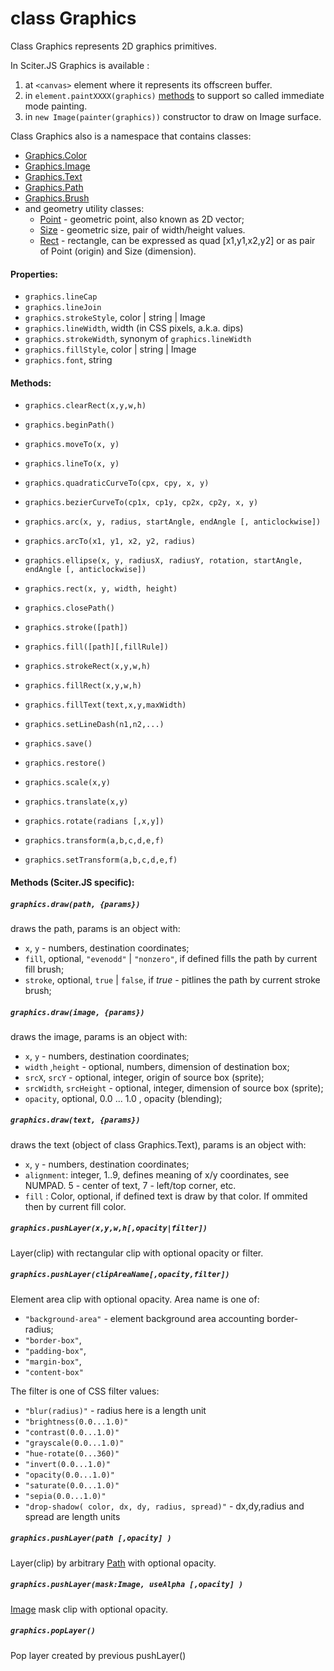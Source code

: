 # class Graphics

Class Graphics represents 2D graphics primitives.

In Sciter.JS Graphics is available :

1. at `<canvas>` element where it represents its offscreen buffer.
2. in `element.paintXXXX(graphics)` [methods](../Element.md#paintXXX) to support so called immediate mode painting.
3. in `new Image(painter(graphics))` constructor to draw on Image surface.

Class Graphics also is a namespace that contains classes:

* [Graphics.Color](Graphics.Color.md)
* [Graphics.Image](Graphics.Image.md)
* [Graphics.Text](Graphics.Text.md)
* [Graphics.Path](Graphics.Path.md)
* [Graphics.Brush](Graphics.Brush.md)
* and geometry utility classes:
  - [Point](Graphics.Point.md) - geometric point, also known as 2D vector; 
  - [Size](Graphics.Size.md) - geometric size, pair of width/height values. 
  - [Rect](Graphics.Rect.md) - rectangle, can be expressed as quad [x1,y1,x2,y2] or as pair of Point (origin) and Size (dimension).

#### Properties:

* `graphics.lineCap` 
* `graphics.lineJoin`
* `graphics.strokeStyle`, color | string | Image
* `graphics.lineWidth`, width (in CSS pixels, a.k.a. dips)
* `graphics.strokeWidth`, synonym of `graphics.lineWidth`
* `graphics.fillStyle`, color | string | Image
* `graphics.font`, string

#### Methods:

* `graphics.clearRect(x,y,w,h)`
* `graphics.beginPath()`
* `graphics.moveTo(x, y)`
* `graphics.lineTo(x, y)`
* `graphics.quadraticCurveTo(cpx, cpy, x, y)`
* `graphics.bezierCurveTo(cp1x, cp1y, cp2x, cp2y, x, y)`
* `graphics.arc(x, y, radius, startAngle, endAngle [, anticlockwise])`
* `graphics.arcTo(x1, y1, x2, y2, radius)`
* `graphics.ellipse(x, y, radiusX, radiusY, rotation, startAngle, endAngle [, anticlockwise])`
* `graphics.rect(x, y, width, height)`
* `graphics.closePath()`

* `graphics.stroke([path])`
* `graphics.fill([path][,fillRule])`

* `graphics.strokeRect(x,y,w,h)`
* `graphics.fillRect(x,y,w,h)`

* `graphics.fillText(text,x,y,maxWidth)`

* `graphics.setLineDash(n1,n2,...)`

* `graphics.save()`
* `graphics.restore()`

* `graphics.scale(x,y)`
* `graphics.translate(x,y)`
* `graphics.rotate(radians [,x,y])`
* `graphics.transform(a,b,c,d,e,f)`
* `graphics.setTransform(a,b,c,d,e,f)`


#### Methods (Sciter.JS specific):

##### `graphics.draw(path, {params})`

draws the path, params is an object with:

* `x`, `y` - numbers, destination coordinates;
* `fill`, optional, `"evenodd"` | `"nonzero"`, if defined fills the path by current fill brush;
* `stroke`, optional, `true` | `false`, if _true_ - pitlines the path by current stroke brush;


##### `graphics.draw(image, {params})`

draws the image, params is an object with:

* `x`, `y` - numbers, destination coordinates;
* `width` ,`height` - optional, numbers, dimension of destination box;
* `srcX`, `srcY` - optional, integer, origin of source box (sprite);
* `srcWidth`, `srcHeight` - optional, integer, dimension of source box (sprite);
* `opacity`, optional, 0.0 ... 1.0 , opacity (blending);

##### `graphics.draw(text, {params})`

draws the text (object of class Graphics.Text), params is an object with:  

* `x`, `y` - numbers, destination coordinates;
* `alignment`: integer, 1..9, defines meaning of x/y coordinates, see NUMPAD. 5 - center of text, 7 - left/top corner, etc.
* `fill` : Color, optional, if defined text is draw by that color. If ommited then by current fill color.

##### `graphics.pushLayer(x,y,w,h[,opacity|filter])`

Layer(clip) with rectangular clip with optional opacity or filter.

##### `graphics.pushLayer(clipAreaName[,opacity,filter])`

Element area clip with optional opacity. Area name is one of:

  * `"background-area"` - element background area accounting border-radius;
  * `"border-box"`,
  * `"padding-box"`,
  * `"margin-box"`,
  * `"content-box"`

The filter is one of CSS filter values:

  * `"blur(radius)"` - radius here is a length unit
  * `"brightness(0.0...1.0)"`
  * `"contrast(0.0...1.0)"`
  * `"grayscale(0.0...1.0)"`
  * `"hue-rotate(0...360)"`
  * `"invert(0.0...1.0)"`
  * `"opacity(0.0...1.0)"`
  * `"saturate(0.0...1.0)"`
  * `"sepia(0.0...1.0)"`
  * `"drop-shadow( color, dx, dy, radius, spread)"` - dx,dy,radius and spread are length units
  
##### `graphics.pushLayer(path [,opacity] )`

Layer(clip) by arbitrary [Path](Graphics.Path.md) with optional opacity.

##### `graphics.pushLayer(mask:Image, useAlpha [,opacity] )`

[Image](Graphics.Image.md) mask clip with optional opacity.


##### `graphics.popLayer()`

Pop layer created by previous pushLayer() 



